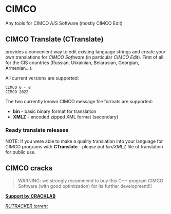 # CIMCO
Any tools for CIMCO A/S Software (mostly CIMCO Edit)

## CIMCO Translate (CTranslate)
provides a convenient way to edit existing language strings and create your own translations for *CIMCO Software* (in particular *CIMCO Edit*). First of all for the CIS countries (Russian, Ukrainian, Belarusian, Georgian, Armenian...).

All current versions are supported:

`CIMCO 6 - 8`  
`CIMCO 2022`


The two currently known CIMCO message file formats are supported:
* **bin** - basic binary format for translation
* **XMLZ** - encoded zipped XML format (secondary)

### Ready translate releases
NOTE: If you were able to make a quality translation into your language for CIMCO programs with **CTranslate** - please put *bin/XMLZ* file of translation for public use.


## CIMCO cracks
>WARNING: we strongly recommend to buy this C++ program CIMCO Software (with good optimization) for its further development!!!  

**[Support by CRACKLAB](https://cracklab.team/index.php?threads/880/post-8777)**  

*[RUTRACKER torrent](https://rutracker.org/forum/viewtopic.php?t=6201946)*
